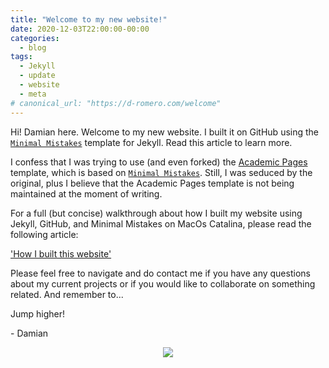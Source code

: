 ```yaml
---
title: "Welcome to my new website!"
date: 2020-12-03T22:00:00-00:00
categories:
  - blog
tags:
  - Jekyll
  - update
  - website
  - meta
# canonical_url: "https://d-romero.com/welcome"
---
```


Hi! Damian here. Welcome to my new website. I built it on GitHub using the [`Minimal Mistakes`](https://github.com/mmistakes/minimal-mistakes) template for Jekyll. Read this article to learn more.

I confess that I was trying to use (and even forked) the [Academic Pages](https://github.com/academicpages/academicpages.github.io) template, which is based on [`Minimal Mistakes`](https://github.com/mmistakes/minimal-mistakes). Still, I was seduced by the original, plus I believe that the Academic Pages template is not being maintained at the moment of writing.

For a full (but concise) walkthrough about how I built my website using Jekyll, GitHub, and Minimal Mistakes on MacOs Catalina, please read the following article:

['How I built this website'](link)

Please feel free to navigate and do contact me if you have any questions about my current projects or if you would like to collaborate on something related. And remember to... 

Jump higher!

\- Damian

<p align="center"><img src="https://data.library.arizona.edu/sites/default/files/styles/uaqs_medium/public/images/people/IMG_1131-edited.jpg?itok=7LftX1hx"></p>